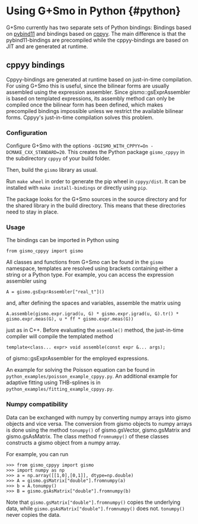 Using G+Smo in Python {#python}
======================

G+Smo currently has two separate sets of Python bindings: Bindings based
on [pybind11](https://github.com/pybind/pybind11) and bindings based
on [cppyy](https://cppyy.readthedocs.io/en/latest/). The main difference is 
that the pybind11-bindings are precompiled
while the cppyy-bindings are based on JIT and are generated at runtime.

cppyy bindings
--
Cppyy-bindings are generated at runtime based on just-in-time compilation.
For using G+Smo this is useful, since the bilinear forms are usually assembled
using the expression assembler. Since gismo::gsExprAssembler is based
on templated expressions, its assembly method can only be compiled
once the bilinear form has been defined, which makes precompiled bindings impossible
unless we restrict the available bilinear forms. 
Cppyy's just-in-time compilation solves this problem.

### Configuration
Configure G+Smo with the options `-DGISMO_WITH_CPPYY=On -DCMAKE_CXX_STANDARD=20`.
This creates the Python package `gismo_cppyy` in the subdirectory `cppyy` of your build folder.

Then, build the `gismo` library as usual. 

Run `make wheel` in order to generate the pip wheel in `cppyy/dist`.
It can be installed with `make install-bindings` or directly using `pip`.

The package looks for the G+Smo sources in the source directory and for the shared library in the build directory.
This means that these directories need to stay in place.

### Usage
The bindings can be imported in Python using
```
from gismo_cppyy import gismo
```
All classes and functions from G+Smo can be found in the `gismo` namespace, 
templates are resolved using brackets containing either a string or a Python type.
For example, you can access the expression assembler using
```
A = gismo.gsExprAssembler["real_t"]()
```
and, after defining the spaces and variables, assemble the matrix using
```
A.assemble(gismo.expr.igrad(u, G) * gismo.expr.igrad(u, G).tr() * gismo.expr.meas(G), u * ff * gismo.expr.meas(G))
```
just as in C++. Before evaluating the `assemble()` method, the just-in-time compiler
will compile the templated method
```
template<class... expr> void assemble(const expr &... args);
```
of gismo::gsExprAssembler for the employed expressions.

An example for solving the Poisson equation can be found in `python_examples/poisson_example_cppyy.py`.
An additional example for adaptive fitting using THB-splines is in `python_examples/fitting_example_cppyy.py`.

### Numpy compatibility
Data can be exchanged with numpy by converting numpy arrays into gismo objects and vice versa.
The conversion from gismo objects to numpy arrays is done using the
 method `tonumpy()` of gismo.gsVector, gismo.gsMatrix and gismo.gsAsMatrix. 
The class method `fromnumpy()` of these classes constructs a gismo object from a numpy array.

For example, you can run
```
>>> from gismo_cppyy import gismo
>>> import numpy as np
>>> a = np.array([[1,0],[0,1]], dtype=np.double)
>>> A = gismo.gsMatrix["double"].fromnumpy(a)
>>> b = A.tonumpy()
>>> B = gismo.gsAsMatrix["double"].fromnumpy(b)
```

Note that `gismo.gsMatrix["double"].fromnumpy()`
copies the underlying data, while `gismo.gsAsMatrix["double"].fromnumpy()` does not.
`tonumpy()` never copies the data.
